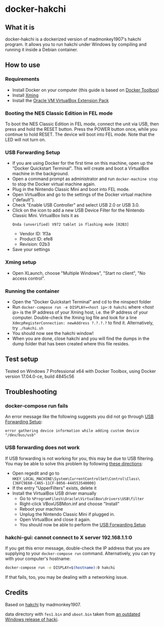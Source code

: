 # docker-hakchi

## What it is

docker-hakchi is a dockerized version of madmonkey1907's hakchi program. It allows you to run hakchi under Windows by
compiling and running it inside a Debian container.

## How to use

### Requirements

- Install Docker on your computer (this guide is based on [Docker Toolbox](https://docs.docker.com/toolbox/toolbox_install_windows/))
- Install [Xming](https://sourceforge.net/projects/xming/)
- Install the [Oracle VM VirtualBox Extension Pack](https://www.virtualbox.org/wiki/Downloads)

### Booting the NES Classic Edition in FEL mode

To boot the NES Classic Edition in FEL mode, connect the unit via USB, then press and hold the RESET button. Press the
POWER button once, while you continue to hold RESET. The device will boot into FEL mode. Note that the LED will not turn
on.

### USB Forwarding Setup

- If you are using Docker for the first time on this machine, open up the "Docker Quickstart Terminal". This will create
  and boot a VirtualBox machine in the background.
- Open a command prompt as administrator and run `docker-machine stop` to stop the Docker virtual machine again.
- Plug in the Nintendo Classic Mini and boot into FEL mode.
- Open VirtualBox and go to the settings of the Docker virtual machine ("default").
- Check "Enable USB Controller" and select USB 2.0 or USB 3.0.
- Click on the icon to add a new USB Device Filter for the Nintendo Classic Mini. VirtualBox lists it as
  ```
  Onda (unverified) V972 tablet in flashing mode [02B3]
  ```
    - Vendor ID: 1f3a
    - Product ID: efe8
    - Revision: 02b3
- Save your settings

### Xming setup

- Open XLaunch, choose "Multiple Windows", "Start no client", "No access control".

### Running the container

- Open the "Docker Quickstart Terminal" and cd to the ninspect folder
- Run `docker-compose run -e DISPLAY=<host ip>:0 hakchi` where _\<host ip\>_ is the IP address of your Xming host, i.e.
  the IP address of your computer. Double-check the Xming log file and look for a line
  `XdmcpRegisterConnection: newAddress ?.?.?.?` to find it. Alternatively, try `./hakchi.sh`
- You should now see the hakchi window!
- When you are done, close hakchi and you will find the dumps in the dump folder that has been created where this file
  resides.

## Test setup

Tested on Windows 7 Professional x64 with Docker Toolbox, using Docker version 17.04.0-ce, build 4845c56

## Troubleshooting

### docker-compose run fails

An error message like the following suggests you did not go through [USB Forwarding Setup](#usb-forwarding-setup):

```
error gathering device information while adding custom device "/dev/bus/usb"
``` 

### USB forwarding does not work

If USB forwarding is not working for you, this may be due to USB filtering. You may be able to solve this problem by
following [these directions](https://forums.virtualbox.org/viewtopic.php?f=6&t=39104#p176270:):

- Open regedit and go to `HKEY_LOCAL_MACHINE\System\CurrentControlSet\Control\Class\{36FC9E60-C465-11CF-8056-444553540000}`
- If the entry "UpperFilters"  exists, delete it
- Install the VirtualBox USB driver manually
    - Go to `%ProgramFiles%\Oracle\VirtualBox\drivers\USB\filter`
    - Right-click VBoxUSBMon.inf and choose "Install"
    - Reboot your machine
    - Unplug the Nintendo Classic Mini if plugged in.
    - Open VirtualBox and close it again.
    - You should now be able to perform the [USB Forwarding Setup](#usb-forwarding-setup)

### hakchi-gui: cannot connect to X server 192.168.1.1:0

If you get this error message, double-check the IP address that you are supplying to your `docker-compose run` command.
Alternatively, you can try with your computer's hostname:

```bash
docker-compose run -e DISPLAY=$(hostname):0 hakchi
```

If that fails, too, you may be dealing with a networking issue.

## Credits

Based on [hakchi](https://github.com/madmonkey1907/hakchi) by madmonkey1907.

data directory with `fes1.bin` and `uboot.bin` taken from [an outdated Windows release of hacki](https://github.com/madmonkey1907/hakchi/releases/download/v1.0.1/hakchi-gui-win32.zip).